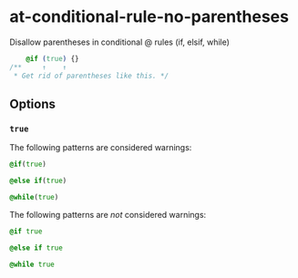 # at-conditional-rule-no-parentheses

Disallow parentheses in conditional @ rules (if, elsif, while)

```css
    @if (true) {}
/**     ↑    ↑
 * Get rid of parentheses like this. */
```

## Options

### `true`

The following patterns are considered warnings:

```scss
@if(true)
```

```scss
@else if(true)
```

```scss
@while(true)
```

The following patterns are *not* considered warnings:

```scss
@if true
```

```scss
@else if true
```

```scss
@while true
```
